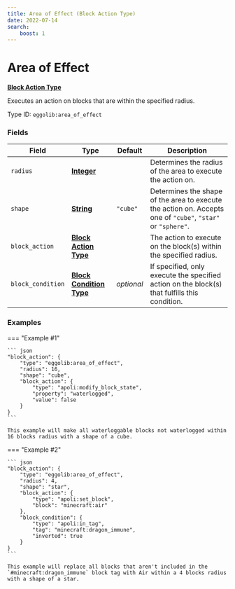 ```yaml
---
title: Area of Effect (Block Action Type)
date: 2022-07-14
search:
    boost: 1
---
```


#   Area of Effect

**[Block Action Type]**

Executes an action on blocks that are within the specified radius.

Type ID: `eggolib:area_of_effect`


### Fields

Field | Type | Default | Description
------|------|---------|------------
`radius` | **[Integer]** | | Determines the radius of the area to execute the action on.
`shape` | **[String]** | `"cube"` | Determines the shape of the area to execute the action on. Accepts one of `"cube"`, `"star"` or `"sphere"`.
`block_action` | **[Block Action Type]** | | The action to execute on the block(s) within the specified radius.
`block_condition` | **[Block Condition Type]** | *optional* | If specified, only execute the specified action on the block(s) that fulfills this condition.


### Examples

=== "Example #1"

    ``` json
    "block_action": {
        "type": "eggolib:area_of_effect",
        "radius": 16,
        "shape": "cube",
        "block_action": {
            "type": "apoli:modify_block_state",
            "property": "waterlogged",
            "value": false
        }
    }
    ```

    This example will make all waterloggable blocks not waterlogged within 16 blocks radius with a shape of a cube.


=== "Example #2"

    ``` json
    "block_action": {
        "type": "eggolib:area_of_effect",
        "radius": 4,
        "shape": "star",
        "block_action": {
            "type": "apoli:set_block",
            "block": "minecraft:air"
        },
        "block_condition": {
            "type": "apoli:in_tag",
            "tag": "minecraft:dragon_immune",
            "inverted": true
        }
    }
    ```

    This example will replace all blocks that aren't included in the `#minecraft:dragon_immune` block tag with Air within a 4 blocks radius with a shape of a star.



[Block Action Type]: ../block_action_types.md
[Integer]: https://origins.readthedocs.io/en/1.4.1/types/data_types/integer
[String]: https://origins.readthedocs.io/en/1.4.1/types/data_types/string
[Block Condition Type]: ../block_condition_types.md
